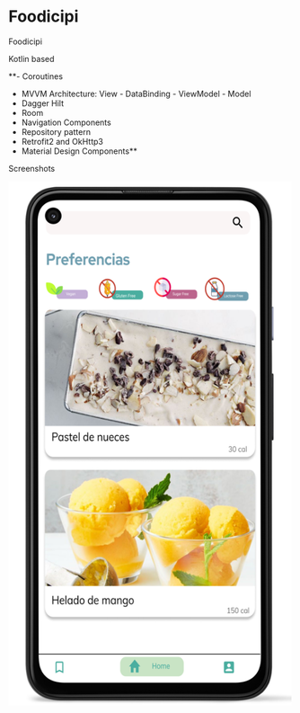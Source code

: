 # Foodicipi
Foodicipi

Kotlin based

**- Coroutines 
- MVVM Architecture: View - DataBinding - ViewModel - Model
- Dagger Hilt
- Room
- Navigation Components
- Repository pattern
- Retrofit2 and OkHttp3
- Material Design Components**


Screenshots

![alt text](https://github.com/NClassDev/foodicipi/blob/master/app/src/main/res/drawable-v24/homepreview.png?raw=true)

